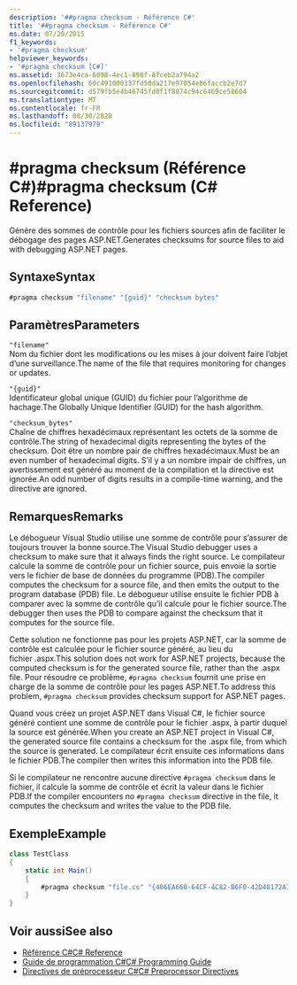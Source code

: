 ```yaml
---
description: '##pragma checksum - Référence C#'
title: '##pragma checksum - Référence C#'
ms.date: 07/20/2015
f1_keywords:
- '#pragma checksum'
helpviewer_keywords:
- '#pragma checksum [C#]'
ms.assetid: 3673e4ca-6098-4ec1-890f-8fceb2a794a2
ms.openlocfilehash: 60c491000337fd50da217e97054e86faccb2e7d7
ms.sourcegitcommit: d579fb5e4b46745fd0f1f8874c94c6469ce58604
ms.translationtype: MT
ms.contentlocale: fr-FR
ms.lasthandoff: 08/30/2020
ms.locfileid: "89137979"
---
```

# <a name="pragma-checksum-c-reference"></a><span data-ttu-id="271e1-103">#pragma checksum (Référence C#)</span><span class="sxs-lookup"><span data-stu-id="271e1-103">#pragma checksum (C# Reference)</span></span>
<span data-ttu-id="271e1-104">Génère des sommes de contrôle pour les fichiers sources afin de faciliter le débogage des pages ASP.NET.</span><span class="sxs-lookup"><span data-stu-id="271e1-104">Generates checksums for source files to aid with debugging ASP.NET pages.</span></span>  
  
## <a name="syntax"></a><span data-ttu-id="271e1-105">Syntaxe</span><span class="sxs-lookup"><span data-stu-id="271e1-105">Syntax</span></span>  
  
```csharp
#pragma checksum "filename" "{guid}" "checksum bytes"  
```  
  
## <a name="parameters"></a><span data-ttu-id="271e1-106">Paramètres</span><span class="sxs-lookup"><span data-stu-id="271e1-106">Parameters</span></span>  
 `"filename"`  
 <span data-ttu-id="271e1-107">Nom du fichier dont les modifications ou les mises à jour doivent faire l’objet d’une surveillance.</span><span class="sxs-lookup"><span data-stu-id="271e1-107">The name of the file that requires monitoring for changes or updates.</span></span>  
  
 `"{guid}"`  
 <span data-ttu-id="271e1-108">Identificateur global unique (GUID) du fichier pour l’algorithme de hachage.</span><span class="sxs-lookup"><span data-stu-id="271e1-108">The Globally Unique Identifier (GUID) for the hash algorithm.</span></span>  
  
 `"checksum_bytes"`  
 <span data-ttu-id="271e1-109">Chaîne de chiffres hexadécimaux représentant les octets de la somme de contrôle.</span><span class="sxs-lookup"><span data-stu-id="271e1-109">The string of hexadecimal digits representing the bytes of the checksum.</span></span> <span data-ttu-id="271e1-110">Doit être un nombre pair de chiffres hexadécimaux.</span><span class="sxs-lookup"><span data-stu-id="271e1-110">Must be an even number of hexadecimal digits.</span></span> <span data-ttu-id="271e1-111">S’il y a un nombre impair de chiffres, un avertissement est généré au moment de la compilation et la directive est ignorée.</span><span class="sxs-lookup"><span data-stu-id="271e1-111">An odd number of digits results in a compile-time warning, and the directive are ignored.</span></span>  
  
## <a name="remarks"></a><span data-ttu-id="271e1-112">Remarques</span><span class="sxs-lookup"><span data-stu-id="271e1-112">Remarks</span></span>  
 <span data-ttu-id="271e1-113">Le débogueur Visual Studio utilise une somme de contrôle pour s’assurer de toujours trouver la bonne source.</span><span class="sxs-lookup"><span data-stu-id="271e1-113">The Visual Studio debugger uses a checksum to make sure  that it always finds the right source.</span></span> <span data-ttu-id="271e1-114">Le compilateur calcule la somme de contrôle pour un fichier source, puis envoie la sortie vers le fichier de base de données du programme (PDB).</span><span class="sxs-lookup"><span data-stu-id="271e1-114">The compiler computes the checksum for a source file, and then emits the output to the program database (PDB) file.</span></span> <span data-ttu-id="271e1-115">Le débogueur utilise ensuite le fichier PDB à comparer avec la somme de contrôle qu’il calcule pour le fichier source.</span><span class="sxs-lookup"><span data-stu-id="271e1-115">The debugger then uses the PDB to compare against the checksum that it computes for the source file.</span></span>  
  
 <span data-ttu-id="271e1-116">Cette solution ne fonctionne pas pour les projets ASP.NET, car la somme de contrôle est calculée pour le fichier source généré, au lieu du fichier .aspx.</span><span class="sxs-lookup"><span data-stu-id="271e1-116">This solution does not work for ASP.NET projects, because the computed checksum is for the generated source file, rather than the .aspx file.</span></span> <span data-ttu-id="271e1-117">Pour résoudre ce problème, `#pragma checksum` fournit une prise en charge de la somme de contrôle pour les pages ASP.NET.</span><span class="sxs-lookup"><span data-stu-id="271e1-117">To address this problem, `#pragma checksum` provides checksum support for ASP.NET pages.</span></span>  
  
 <span data-ttu-id="271e1-118">Quand vous créez un projet ASP.NET dans Visual C#, le fichier source généré contient une somme de contrôle pour le fichier .aspx, à partir duquel la source est générée.</span><span class="sxs-lookup"><span data-stu-id="271e1-118">When you create an ASP.NET project in Visual C#, the generated source file contains a checksum for the .aspx file, from which the source is generated.</span></span> <span data-ttu-id="271e1-119">Le compilateur écrit ensuite ces informations dans le fichier PDB.</span><span class="sxs-lookup"><span data-stu-id="271e1-119">The compiler then writes this information into the PDB file.</span></span>  
  
 <span data-ttu-id="271e1-120">Si le compilateur ne rencontre aucune directive `#pragma checksum` dans le fichier, il calcule la somme de contrôle et écrit la valeur dans le fichier PDB.</span><span class="sxs-lookup"><span data-stu-id="271e1-120">If the compiler encounters no `#pragma checksum` directive in the file, it computes the checksum and writes the value to the PDB file.</span></span>  
  
## <a name="example"></a><span data-ttu-id="271e1-121">Exemple</span><span class="sxs-lookup"><span data-stu-id="271e1-121">Example</span></span>  
  
```csharp
class TestClass  
{  
    static int Main()  
    {  
        #pragma checksum "file.cs" "{406EA660-64CF-4C82-B6F0-42D48172A799}" "ab007f1d23d9" // New checksum  
    }  
}  
```  
  
## <a name="see-also"></a><span data-ttu-id="271e1-122">Voir aussi</span><span class="sxs-lookup"><span data-stu-id="271e1-122">See also</span></span>

- [<span data-ttu-id="271e1-123">Référence C#</span><span class="sxs-lookup"><span data-stu-id="271e1-123">C# Reference</span></span>](../index.md)
- [<span data-ttu-id="271e1-124">Guide de programmation C#</span><span class="sxs-lookup"><span data-stu-id="271e1-124">C# Programming Guide</span></span>](../../programming-guide/index.md)
- [<span data-ttu-id="271e1-125">Directives de préprocesseur C#</span><span class="sxs-lookup"><span data-stu-id="271e1-125">C# Preprocessor Directives</span></span>](./index.md)
